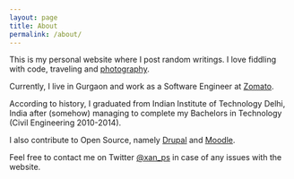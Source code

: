 ```yaml
---
layout: page
title: About
permalink: /about/
---
```


This is my personal website where I post random writings. I love fiddling with code, traveling and [photography](http://instagram.com/xan_ps).

Currently, I live in Gurgaon and work as a Software Engineer at [Zomato](https://zomato.com).

According to history, I graduated from Indian Institute of Technology Delhi, India after (somehow) managing to complete my Bachelors in Technology (Civil Engineering 2010-2014).

I also contribute to Open Source, namely [Drupal](https://drupal.org) and [Moodle](https://moodle.org).

Feel free to contact me on Twitter [@xan_ps](https://twitter.com/xan_ps) in case of any issues with the website.